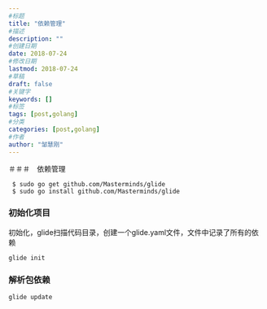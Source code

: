 ```yaml
---
#标题
title: "依赖管理"
#描述
description: ""
#创建日期
date: 2018-07-24
#修改日期
lastmod: 2018-07-24
#草稿
draft: false
#关键字
keywords: []
#标签
tags: [post,golang]
#分类
categories: [post,golang]
#作者
author: "邹慧刚"
---
```

＃＃＃　依赖管理

	 $ sudo go get github.com/Masterminds/glide
	 $ sudo go install github.com/Masterminds/glide
	 
### 初始化项目
初始化，glide扫描代码目录，创建一个glide.yaml文件，文件中记录了所有的依赖

	glide init
	
### 解析包依赖

	glide update
